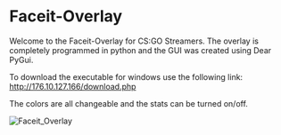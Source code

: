 # Faceit-Overlay

Welcome to the Faceit-Overlay for CS:GO Streamers.
The overlay is completely programmed in python and the GUI was created using Dear PyGui.

To download the executable for windows use the following link:
http://176.10.127.166/download.php

The colors are all changeable and the stats can be turned on/off.

![Faceit_Overlay](https://user-images.githubusercontent.com/52736876/114074235-75012580-98a4-11eb-8d27-f99e729ba70c.gif)
